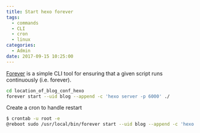 ```yaml
---
title: Start hexo forever
tags:
  - commands
  - CLI
  - cron
  - linux
categories:
  - Admin
date: 2017-09-15 10:25:00
---
```


[Forever](https://github.com/foreverjs/forever) is a simple CLI tool for ensuring that a given script runs continuously (i.e. forever).  

```sh
cd location_of_blog_conf_hexo
forever start --uid blog --append -c 'hexo server -p 6000' ./
```
Create a cron to handle restart
```sh
$ crontab -u root -e
@reboot sudo /usr/local/bin/forever start --uid blog --append -c 'hexo server -p 6000 --cwd /pathtoblog' /pathtoblog
```